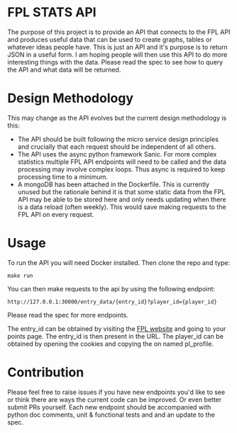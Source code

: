 # FPL STATS API

The purpose of this project is to provide an API that connects to the FPL API and produces useful data that can be used to create graphs, tables or whatever ideas people have. This is just an API and it's purpose is to return JSON in a useful form. I am hoping people will then use this API to do more interesting things with the data. Please read the spec to see how to query the API and what data will be returned.

# Design Methodology

This may change as the API evolves but the current design methodology is this:

 - The API should be built following the micro service design principles and crucially that each request should be independent of all others.
 - The API uses the async python framework Sanic. For more complex statistics multiple FPL API endpoints will need to be called and the data processing may involve complex loops. Thus async is required to keep processing time to a minimum.
 - A mongoDB has been attached in the Dockerfile. This is currently unused but the rationale behind it is that some static data from the FPL API may be able to be stored here and only needs updating when there is a data reload (often weekly). This would save making requests to the FPL API on every request.

# Usage

To run the API you will need Docker installed. Then clone the repo and type:

    make run
 
 You can then make requests to the api by using the following endpoint:
 

    http://127.0.0.1:30000/entry_data/{entry_id}?player_id={player_id}

Please read the spec for more endpoints.

The entry_id can be obtained by visiting the [FPL website](https://fantasy.premierleague.com/) and going to your points page. The entry_id is then present in the URL. The player_id can be obtained by opening the cookies and copying the on named pl_profile.

# Contribution

Please feel free to raise issues if you have new endpoints you'd like to see or think there are ways the current code can be improved. Or even better submit PRs yourself. Each new endpoint should be accompanied with python doc comments, unit & functional tests and and an update to the spec.
